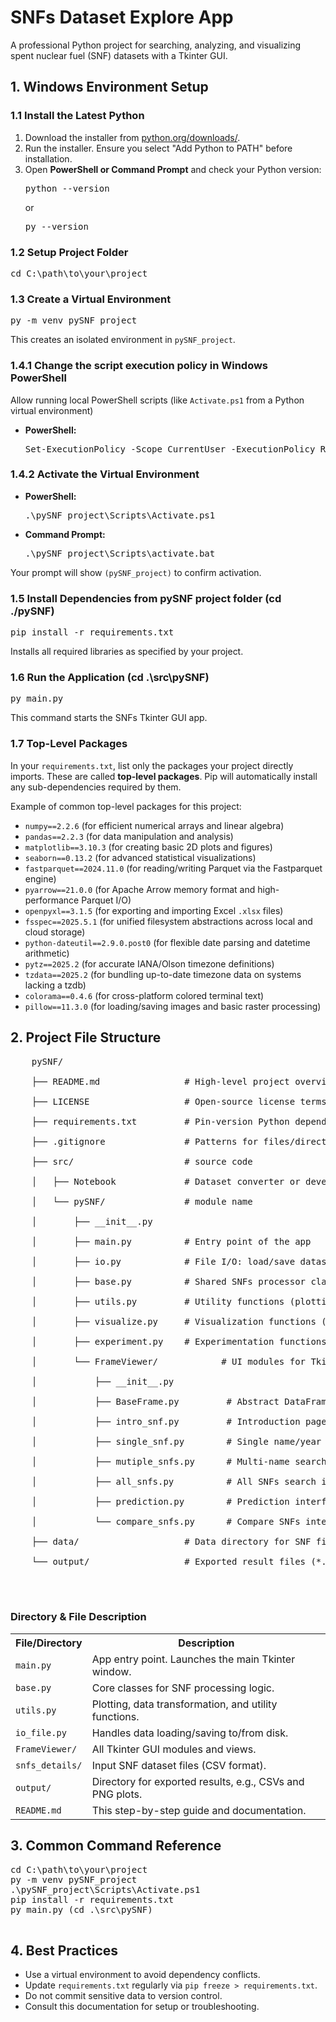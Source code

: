 <body>
  <h1>SNFs Dataset Explore App</h1>
  <p>A professional Python project for searching, analyzing, and visualizing spent nuclear fuel (SNF) datasets with a Tkinter GUI.</p>

  <h2>1. Windows Environment Setup</h2>

  <h3>1.1 Install the Latest Python</h3>
  <ol>
    <li>Download the installer from <a href="https://www.python.org/downloads/" target="_blank">python.org/downloads/</a>.</li>
    <li>Run the installer. <span class="highlight">Ensure you select "Add Python to PATH"</span> before installation.</li>
    <li>Open <b>PowerShell or Command Prompt</b> and check your Python version:
      <pre>python --version</pre>
      or
      <pre>py --version</pre>
    </li>
  </ol>

  <h3>1.2 Setup Project Folder</h3>
  <pre>cd C:\path\to\your\project</pre>

  <h3>1.3 Create a Virtual Environment</h3>
  <pre>py -m venv pySNF_project</pre>
  <p>This creates an isolated environment in <code>pySNF_project</code>.</p>

  <h3>1.4.1 Change the script execution policy in Windows PowerShell</h3>
  <p> Allow running local PowerShell scripts (like <code>Activate.ps1</code> from a Python virtual environment)</p>
  <ul>
    <li><b>PowerShell:</b>
      <pre>Set-ExecutionPolicy -Scope CurrentUser -ExecutionPolicy RemoteSigned</pre>
    </li>
  </ul>
  <h3>1.4.2 Activate the Virtual Environment</h3>
  <ul>
    <li><b>PowerShell:</b>
      <pre>.\pySNF_project\Scripts\Activate.ps1</pre>
    </li>
    <li><b>Command Prompt:</b>
      <pre>.\pySNF_project\Scripts\activate.bat</pre>
    </li>
  </ul>
  <p>Your prompt will show <code>(pySNF_project)</code> to confirm activation.</p>

  <h3>1.5 Install Dependencies from pySNF project folder (cd ./pySNF)</h3>
  <pre>pip install -r requirements.txt</pre>
  <p>Installs all required libraries as specified by your project.</p>

  <h3>1.6 Run the Application (cd .\src\pySNF)</h3>
  <pre>py main.py</pre>
  <p>This command starts the SNFs Tkinter GUI app.</p>

  <h3>1.7 Top-Level Packages</h3>
  <p>In your <code>requirements.txt</code>, list only the packages your project directly imports. These are called <strong>top-level packages</strong>. Pip will automatically install any sub-dependencies required by them.</p>
  <p>Example of common top-level packages for this project:</p>
  <ul>
    <li><code>numpy==2.2.6</code> (for efficient numerical arrays and linear algebra)</li>
    <li><code>pandas==2.2.3</code> (for data manipulation and analysis)</li>
    <li><code>matplotlib==3.10.3</code> (for creating basic 2D plots and figures)</li>
    <li><code>seaborn==0.13.2</code> (for advanced statistical visualizations)</li>
    <li><code>fastparquet==2024.11.0</code> (for reading/writing Parquet via the Fastparquet engine)</li>
    <li><code>pyarrow==21.0.0</code> (for Apache Arrow memory format and high-performance Parquet I/O)</li>
    <li><code>openpyxl==3.1.5</code> (for exporting and importing Excel <code>.xlsx</code> files)</li>
    <li><code>fsspec==2025.5.1</code> (for unified filesystem abstractions across local and cloud storage)</li>
    <li><code>python-dateutil==2.9.0.post0</code> (for flexible date parsing and datetime arithmetic)</li>
    <li><code>pytz==2025.2</code> (for accurate IANA/Olson timezone definitions)</li>
    <li><code>tzdata==2025.2</code> (for bundling up-to-date timezone data on systems lacking a tzdb)</li>
    <li><code>colorama==0.4.6</code> (for cross-platform colored terminal text)</li>
    <li><code>pillow==11.3.0</code> (for loading/saving images and basic raster processing)</li>
  </ul>

  <h2>2. Project File Structure</h2>
  <pre class="structure">
    pySNF/<br>
    ├── README.md                # High‑level project overview, installation steps, and usage examples<br>  
    ├── LICENSE                  # Open‑source license terms (Apache 2.0)<br>  
    ├── requirements.txt         # Pin‑version Python dependencies for pip installation<br>  
    ├── .gitignore               # Patterns for files/directories to exclude from Git<br>  
    ├── src/                     # source code<br>
    │   ├── Notebook             # Dataset converter or developing project<br>
    │   └── pySNF/               # module name<br>
    │       ├── __init__.py      <br>
    │       ├── main.py          # Entry point of the app<br>
    │       ├── io.py            # File I/O: load/save datasets<br>
    │       ├── base.py          # Shared SNFs processor classes<br>
    │       ├── utils.py         # Utility functions (plotting, conversion, etc.)<br>
    │       ├── visualize.py     # Visualization functions (e.g., plotting)<br>
    │       ├── experiment.py    # Experimentation functions (e.g., testing)<br>
    │       └── FrameViewer/            # UI modules for Tkinter<br>
    │           ├── __init__.py         <br>
    │           ├── BaseFrame.py         # Abstract DataFrame viewer<br>
    │           ├── intro_snf.py         # Introduction page<br>
    │           ├── single_snf.py        # Single name/year search<br>
    │           ├── mutiple_snfs.py      # Multi-name search interface<br>
    │           ├── all_snfs.py          # All SNFs search interface<br>
    │           ├── prediction.py        # Prediction interface<br>
    │           └── compare_snfs.py      # Compare SNFs interface<br>
    ├── data/                    # Data directory for SNF files (*.csv)<br>
    └── output/                  # Exported result files (*.csv, *.png)<br>

  </pre>

  <h3>Directory & File Description</h3>
  <table class="desc-table">
    <tr><th>File/Directory</th><th>Description</th></tr>
    <tr><td><code>main.py</code></td><td>App entry point. Launches the main Tkinter window.</td></tr>
    <tr><td><code>base.py</code></td><td>Core classes for SNF processing logic.</td></tr>
    <tr><td><code>utils.py</code></td><td>Plotting, data transformation, and utility functions.</td></tr>
    <tr><td><code>io_file.py</code></td><td>Handles data loading/saving to/from disk.</td></tr>
    <tr><td><code>FrameViewer/</code></td><td>All Tkinter GUI modules and views.</td></tr>
    <tr><td><code>snfs_details/</code></td><td>Input SNF dataset files (CSV format).</td></tr>
    <tr><td><code>output/</code></td><td>Directory for exported results, e.g., CSVs and PNG plots.</td></tr>
    <tr><td><code>README.md</code></td><td>This step-by-step guide and documentation.</td></tr>
  </table>

  <h2>3. Common Command Reference</h2>
  <pre>
cd C:\path\to\your\project
py -m venv pySNF_project
.\pySNF_project\Scripts\Activate.ps1
pip install -r requirements.txt
py main.py (cd .\src\pySNF)
  </pre>

  <h2>4. Best Practices</h2>
  <ul>
    <li>Use a virtual environment to avoid dependency conflicts.</li>
    <li>Update <code>requirements.txt</code> regularly via <code>pip freeze &gt; requirements.txt</code>.</li>
    <li>Do not commit sensitive data to version control.</li>
    <li>Consult this documentation for setup or troubleshooting.</li>
  </ul>
</body>